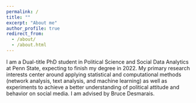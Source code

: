 ```yaml
---
permalink: /
title: ""
excerpt: "About me"
author_profile: true
redirect_from: 
  - /about/
  - /about.html
---
```


I am a Dual-title PhD student in Political Science and Social Data Analytics at Penn State, expecting to finish my degree in 2022. My primary research interests center around applying statistical and computational methods (network analysis, text analysis, and machine learning) as well as experiments to achieve a better understanding of political attitude and behavior on social media. I am advised by Bruce Desmarais.



